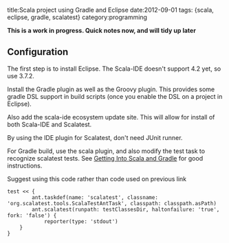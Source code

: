 title:Scala project using Gradle and Eclipse
date:2012-09-01
tags: {scala, eclipse, gradle, scalatest}
category:programming

**This is a work in progress. Quick notes now, and will tidy up later**

## Configuration ##
The first step is to install Eclipse. The Scala-IDE doesn't support 4.2 yet, so use 3.7.2.

Install the Gradle plugin as well as the Groovy plugin. This provides some gradle DSL support in build scripts (once you enable the DSL on a project in Eclipse).

Also add the scala-ide ecosystem update site. This will allow for install of both Scala-IDE and Scalatest. 

By using the IDE plugin for Scalatest, don't need JUnit runner. 

For Gradle build, use the scala plugin, and also modify the test task to recognize scalatest tests. See [Getting Into Scala and Gradle](http://martingladdish.co.uk/blog/2010/10/31/getting-into-scala-and-gradle/) for good instructions.

Suggest using this code rather than code used on previous link

	test << {
    		ant.taskdef(name: 'scalatest', classname: 'org.scalatest.tools.ScalaTestAntTask', classpath: classpath.asPath)
    		ant.scalatest(runpath: testClassesDir, haltonfailure: 'true', fork: 'false') {
        		reporter(type: 'stdout')
    	}
	}
